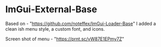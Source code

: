 # ImGui-External-Base

Based on - "https://github.com/noteffex/ImGui-Loader-Base"
I added a clean ish menu style, a custom font, and icons.

Screen shot of menu - "https://prnt.sc/vW87E1EPmy7Z"

